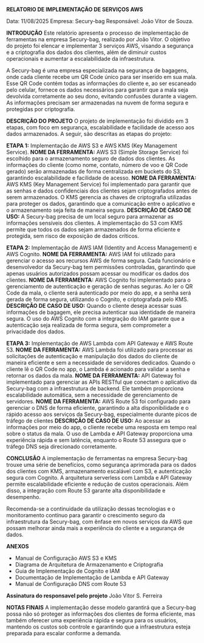 __RELATORIO DE IMPLEMENTAÇÃO DE SERVIÇOS AWS__

Data: 11/08/2025
Empresa: Secury-bag
Responsável: João Vitor de Souza.

__INTRODUÇÃO__
Este relatório apresenta o processo de implementação de ferramentas na empresa Secury-bag, realizado por João Vitor. 
O objetivo do projeto foi elencar e implementar 3 serviços AWS, visando a segurança e a criptografia dos dados dos clientes, 
além de diminuir custos operacionais e aumentar a escalabilidade da infraestrutura.

A Secury-bag é uma empresa especializada na segurança de bagagens, onde cada cliente recebe um QR Code único para ser inserido em sua mala. 
Esse QR Code contém todas as informações do cliente e, ao ser escaneado pelo celular, fornece os dados necessários para garantir 
que a mala seja devolvida corretamente ao seu dono, evitando confusões durante a viagem. 
As informações precisam ser armazenadas na nuvem de forma segura e protegidas por criptografia.

__DESCRIÇÃO DO PROJETO__
O projeto de implementação foi dividido em 3 etapas, com foco em segurança, escalabilidade e facilidade de acesso aos dados armazenados. 
A seguir, são descritas as etapas do projeto:

**ETAPA 1:** Implementação de AWS S3 e AWS KMS (Key Management Service).
**NOME DA FERRAMENTA:** AWS S3 (Simple Storage Service) foi escolhido para o armazenamento seguro de dados dos clientes. 
As informações do cliente (como nome, contato, número de voo e QR Code gerado) serão armazenadas de forma centralizada em buckets do S3, 
garantindo escalabilidade e facilidade de acesso.
**NOME DA FERRAMENTA:** AWS KMS (Key Management Service) foi implementado para garantir que as senhas e dados confidenciais dos clientes 
sejam criptografados antes de serem armazenados. O KMS gerencia as chaves de criptografia utilizadas para proteger os dados, 
garantindo que a comunicação entre o aplicativo e o armazenamento seja feita de maneira segura.
**DESCRIÇÃO DE CASO DE USO:** A Secury-bag precisa de um local seguro para armazenar as informações sensíveis dos clientes. 
A implementação do S3 com KMS permite que todos os dados sejam armazenados de forma eficiente e protegida, sem risco de exposição de dados críticos.

**ETAPA 2:** Implementação de AWS IAM (Identity and Access Management) e AWS Cognito.
**NOME DA FERRAMENTA:** AWS IAM foi utilizado para gerenciar o acesso aos recursos AWS de forma segura. 
Cada funcionário e desenvolvedor da Secury-bag tem permissões controladas, 
garantindo que apenas usuários autorizados possam acessar ou modificar os dados dos clientes.
**NOME DA FERRAMENTA:** AWS Cognito foi implementado para o gerenciamento de autenticação e geração de senhas seguras. 
Ao ler o QR Code da mala, o cliente será autenticado por meio do app, e a senha será gerada de forma segura, 
utilizando o Cognito, e criptografada pelo KMS.
**DESCRIÇÃO DE CASO DE USO:** Quando o cliente deseja acessar suas informações de bagagem, ele precisa autenticar sua identidade de maneira segura. 
O uso do AWS Cognito com a integração do IAM garante que a autenticação seja realizada de forma segura, 
sem comprometer a privacidade dos dados.

**ETAPA 3:** Implementação de AWS Lambda com API Gateway e AWS Route 53.
**NOME DA FERRAMENTA:** AWS Lambda foi utilizado para processar as solicitações de autenticação e manipulação dos dados do cliente de maneira eficiente e sem a necessidade de servidores dedicados. Quando o cliente lê o QR Code no app, o Lambda é acionado para validar a senha e retornar os dados da mala.
**NOME DA FERRAMENTA:** API Gateway foi implementado para gerenciar as APIs RESTful que conectam o aplicativo da Secury-bag com a infraestrutura de backend. 
Ele também proporciona escalabilidade automática, sem a necessidade de gerenciamento de servidores.
**NOME DA FERRAMENTA:** AWS Route 53 foi configurado para gerenciar o DNS de forma eficiente, 
garantindo a alta disponibilidade e o rápido acesso aos serviços da Secury-bag, especialmente durante picos de tráfego de clientes
**DESCRIÇÃO DE CASO DE USO:** Ao acessar as informações por meio do app, o cliente recebe uma resposta em tempo real sobre o status da mala. 
O uso de Lambda e API Gateway proporciona uma experiência rápida e sem latência, 
enquanto o Route 53 assegura que o tráfego DNS seja direcionado corretamente.

__CONCLUSÃO__
A implementação de ferramentas na empresa Secury-bag trouxe uma série de benefícios, como segurança aprimorada para os dados dos clientes com KMS, 
armazenamento escalável com S3, e autenticação segura com Cognito. A arquitetura serverless com Lambda e API Gateway permite escalabilidade eficiente 
e redução de custos operacionais. Além disso, a integração com Route 53 garante alta disponibilidade e desempenho.

Recomenda-se a continuidade da utilização dessas tecnologias e o monitoramento contínuo para garantir o crescimento seguro da infraestrutura da Secury-bag, 
com ênfase em novos serviços da AWS que possam melhorar ainda mais a experiência do cliente e a segurança de dados.

__ANEXOS__
- Manual de Configuração AWS S3 e KMS
- Diagrama de Arquitetura de Armazenamento e Criptografia
- Guia de Implementação de Cognito e IAM
- Documentação de Implementação de Lambda e API Gateway
- Manual de Configuração DNS com Route 53

__Assinatura do responsavel pelo projeto__
João Vitor S. Ferreira

__NOTAS FINAIS__
A implementação desse modelo garantirá que a Secury-bag possa não só proteger as informações dos clientes de forma eficiente, mas também oferecer uma experiência rápida e segura para os usuários, mantendo os custos sob controle e garantindo que a infraestrutura esteja preparada para escalar conforme a demanda.
